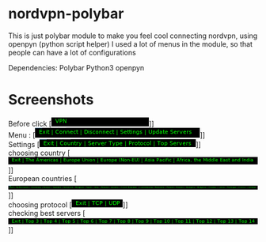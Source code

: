 # nordvpn-polybar
This is just polybar module to make you feel cool connecting nordvpn, using openpyn (python script helper)
I used a lot of menus in the module, so that people can have a lot of configurations


Dependencies:
Polybar
Python3
openpyn

# Screenshots
Before click [![](first.png)]]<br />
Menu : [![](second.png)]]<br />
Settings [![](settings.png)]]<br />
choosing country [![](country.png)]]<br />
European countries [![](europe.png)]]<br />
choosing protocol [![](protocol.png)]]<br />
checking best servers [![](tops.png)]]<br />





